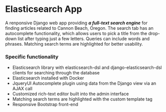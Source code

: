 # Elasticsearch App

A renponsive Django web app providing ***a full-text search engine*** for finding articles related to Cannon Beach, Oregon. The search tab has an autocomplete functionality, which allows users to pick a title from the drop-down list after typing just a few letters. Queries can include words and phrases. Matching search terms are highlighted for better usability.

### Specific functionality
- Elasticsearch library with elasticsearch-dsl and django-elasticsearch-dsl clients for searching through the database
- Elasticsearch installed with Docker
- JqueryUI Autocomplete plugin using data from the Django view via an AJAX call
- Customized rich-text editor built into the admin interface
- Matching search terms are highlighted with the custom template tag
- Responsive Bootstrap front-end
